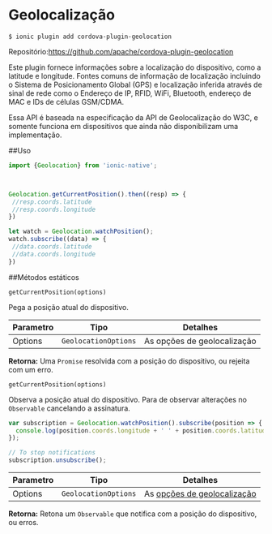 # Geolocalização
`$ ionic plugin add cordova-plugin-geolocation` 


Repositório:https://github.com/apache/cordova-plugin-geolocation


Este plugin fornece informações sobre a localização do dispositivo, como a latitude e longitude. Fontes comuns de informação de localização incluindo o Sistema de Posicionamento Global (GPS) e localização inferida através de sinal de rede como o Endereço de IP, RFID, WiFi, Bluetooth, endereço de MAC e IDs de células GSM/CDMA. 


Essa API é baseada na especificação da API de Geolocalização do W3C, e somente funciona em dispositivos que ainda não disponibilizam uma implementação.


##Uso

```javascript
import {Geolocation} from 'ionic-native';



Geolocation.getCurrentPosition().then((resp) => {
 //resp.coords.latitude
 //resp.coords.longitude
})

let watch = Geolocation.watchPosition();
watch.subscribe((data) => {
 //data.coords.latitude
 //data.coords.longitude
})
```

##Métodos estáticos

`getCurrentPosition(options)`

Pega a posição atual do dispositivo.

Parametro | Tipo | Detalhes
------------ | ------------- | -------------
Options | `GeolocationOptions` | As opções de geolocalização

**Retorna:** Uma `Promise` resolvida com a posição do dispositivo, ou rejeita com um erro.

`getCurrentPosition(options)`


Observa a posição atual do dispositivo. Para de observar alterações no `Observable` cancelando a assinatura.


```javascript
var subscription = Geolocation.watchPosition().subscribe(position => {
  console.log(position.coords.longitude + ' ' + position.coords.latitude);
});

// To stop notifications
subscription.unsubscribe();
```

Parametro | Tipo | Detalhes
------------ | ------------- | -------------
Options | `GeolocationOptions` | As [opções de geolocalização](https://developer.mozilla.org/en-US/docs/Web/API/PositionOptions)

**Retorna:** Retona um `Observable` que notifica com a posição do dispositivo, ou erros.



